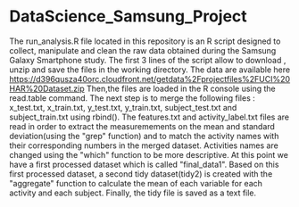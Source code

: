 # DataScience_Samsung_Project
The run_analysis.R file located in this repository is an R script designed to collect, manipulate and clean the raw data obtained during the Samsung Galaxy Smartphone study. 
The first 3 lines of the script allow to download , unzip and save the files in the working directory. The data are available here https://d396qusza40orc.cloudfront.net/getdata%2Fprojectfiles%2FUCI%20HAR%20Dataset.zip
Then,the files are loaded in the R console using the read.table command.
The next step is to merge the following files : x_test.txt, x_train.txt, y_test.txt, y_train.txt, subject_test.txt and subject_train.txt  using rbind().
The features.txt and activity_label.txt files are read in order to extract the measuremements on the mean and standard deviation(using the "grep" function) and to match the activity names with their corresponding numbers in the merged dataset.
Activities names are changed using the "which" function to be more descriptive. At this point we have a first processed dataset which is called "final_data1".
Based on this first processed dataset, a second tidy dataset(tidy2) is created with the "aggregate" function to calculate the mean of each variable for each activity and each subject.
Finally, the tidy file is saved as a text file.

